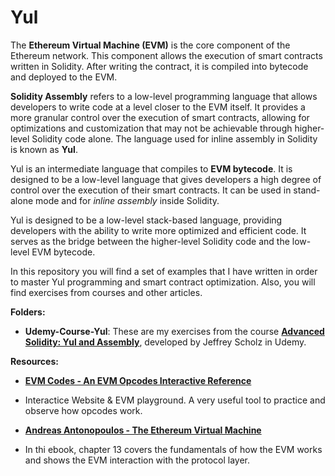 # Yul
The **Ethereum Virtual Machine (EVM)** is the core component of the Ethereum network. This component allows the execution of smart contracts written in Solidity. After writing the contract, it is compiled into bytecode and deployed to the EVM.

**Solidity Assembly** refers to a low-level programming language that allows developers to write code at a level closer to the EVM itself. It provides a more granular control over the execution of smart contracts, allowing for optimizations and customization that may not be achievable through higher-level Solidity code alone. The language used for inline assembly in Solidity is known as **Yul**. 

Yul is an intermediate language that compiles to **EVM bytecode**. It is designed to be a low-level language that gives developers a high degree of control over the execution of their smart contracts. It can be used in stand-alone mode and for *inline assembly* inside Solidity.

Yul is designed to be a low-level stack-based language, providing developers with the ability to write more optimized and efficient code. It serves as the bridge between the higher-level Solidity code and the low-level EVM bytecode.

In this repository you will find a set of examples that I have written in order to master Yul programming and smart contract optimization. Also, you will find exercises from courses and other articles.

**Folders:**
* **Udemy-Course-Yul**: These are my exercises from the course  [**Advanced Solidity: Yul and Assembly**](https://www.udemy.com/course/advanced-solidity-yul-and-assembly/), developed by Jeffrey Scholz in Udemy.

**Resources:**

+ [**EVM Codes - An EVM Opcodes Interactive Reference**](https://www.evm.codes/) 
* Interactice Website & EVM playground. A very useful tool to practice and observe how opcodes work.

+ [**Andreas Antonopoulos - The Ethereum Virtual Machine**](https://github.com/ethereumbook/ethereumbook/blob/develop/13evm.asciidoc)
* In thi ebook, chapter 13 covers the fundamentals of how the EVM works and shows the EVM interaction with the protocol layer. 

